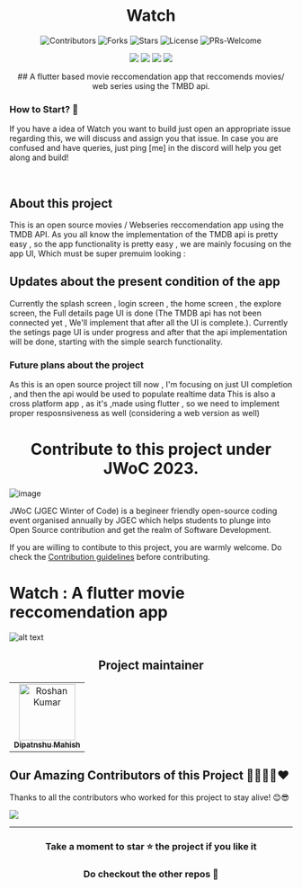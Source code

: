 <h1 align=center> Watch </h1>

<div align="center">

![Contributors](https://img.shields.io/github/contributors/harshita214/Chrome-Extension?style=for-the-badge)
  ![Forks](https://img.shields.io/github/forks/harshita214/Chrome-Extension?style=for-the-badge)
![Stars](https://img.shields.io/github/stars/harshita214/Chrome-Extension?style=for-the-badge)
![License](https://img.shields.io/github/license/harshita214/Chrome-Extension?style=for-the-badge)
![PRs-Welcome](https://img.shields.io/badge/PRs-welcome-brightgreen.svg?style=for-the-badge)  

![](https://img.shields.io/github/issues-raw/harshita214/Chrome-Extension?color=orange&style=for-the-badge)
![](https://img.shields.io/github/issues-closed/harshita214/Chrome-Extension?style=for-the-badge)
![](https://img.shields.io/github/issues-pr/harshita214/Chrome-Extension?style=for-the-badge)
![](https://img.shields.io/github/issues-pr-closed-raw/harshita214/Chrome-Extension?style=for-the-badge)
  
</div>


<p align="center">
## A flutter based movie reccomendation app that reccomends movies/ web series using the TMBD api.

###  How to Start?  📌

If you have a idea of Watch you want to build just open an appropriate issue regarding this, we will discuss and assign you that issue. In case you are confused and have queries, just ping [me] in the discord will help you get along and build!

<br>

## About this project
This is an open source movies / Webseries reccomendation app using the TMDB API. 
As you all know the implementation of the TMDB api is pretty easy , so the app functionality is pretty easy , we are mainly focusing on the app UI, Which must be super premuim looking :

## Updates about the present condition of the app
Currently the splash screen , login screen , the home screen , the explore screen, the Full details page UI is done (The TMDB api has not been connected yet , We'll implement that after all the UI is complete.). Currently the setings page UI is under progress and after that the api implementation will be done, starting with the simple search functionality.
### Future plans about the project
As this is an open source project till now , I'm focusing on just UI completion , and then the api would be used to populate realtime data
This is also a cross platform app , as it's ,made using flutter , so we need to implement proper resposnsiveness as well (considering a web version as well)

</p>

<h1 align='center'>Contribute to this project under JWoC 2023.</h1>

![image](https://user-images.githubusercontent.com/93156825/218812396-11adb7dd-7d59-4d99-bd0b-651bcd00f22d.png)

JWoC (JGEC Winter of Code) is a begineer friendly open-source coding event organised annually by JGEC which helps students to plunge into Open Source contribution and get the realm of Software Development.

If you are willing to contibute to this project, you are warmly welcome.
Do check the [Contribution guidelines](https://github.com/Code1705/watch/blob/master/CONTRIBUTING.md) before contributing.

# Watch : A flutter movie reccomendation app


![alt text](https://github.com/diptanshumahish/watch/blob/master/watch%20app%20logo.png?raw=true)





<h2 align='center'> Project maintainer </h2>
<table align='center'>
<tr>
    <td align="center">
        <a href="https://github.com/roshaen">
            <img src="https://avatars.githubusercontent.com/u/58213083?v=4" width="100;" alt="Roshan Kumar"/>
            <br />
            <sub><b>Dipatnshu Mahish</b></sub>
        </a>
    </td>
      
</table>


## Our Amazing Contributors of this Project 👨‍👨‍👦‍👦❤️
Thanks to all the contributors who worked for this project to stay alive! 😊😎

<a align="center" href="https://github.com/Clueless-Community/flutter-ui-components/graphs/contributors">
  <img src="https://contrib.rocks/image?repo=Clueless-Community/flutter-ui-components&&max=817" />  
</a>

<br>

--- 
<div align="center">
    <h3><b>Take a moment to star ⭐ the project if you like it</b></h3>
    <h3>Do checkout the other repos 💫</h3> 
</div>

